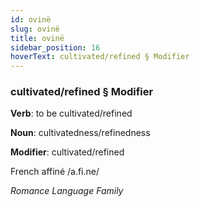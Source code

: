 ```yaml
---
id: ovinë
slug: ovinë
title: ovinë
sidebar_position: 16
hoverText: cultivated/refined § Modifier
---
```


### cultivated/refined § Modifier

**Verb**: to be cultivated/refined

**Noun**: cultivatedness/refinedness

**Modifier**: cultivated/refined

French affiné /a.fi.ne/

*Romance Language Family*